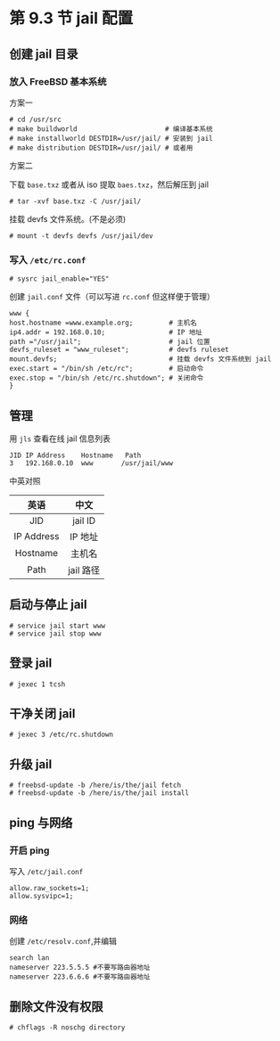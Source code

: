 # 第 9.3 节 jail 配置

## 创建 jail 目录

### 放入 FreeBSD 基本系统

方案一

```
# cd /usr/src
# make buildworld                      # 编译基本系统
# make installworld DESTDIR=/usr/jail/ # 安装到 jail
# make distribution DESTDIR=/usr/jail/ # 或者用
```

方案二

下载 `base.txz` 或者从 iso 提取 `baes.txz`，然后解压到 jail
```
# tar -xvf base.txz -C /usr/jail/
```
挂载 devfs 文件系统。(不是必须)

```
# mount -t devfs devfs /usr/jail/dev
```
### 写入 `/etc/rc.conf`

```
# sysrc jail_enable="YES"
```

创建 `jail.conf` 文件（可以写进 `rc.conf` 但这样便于管理）

```
www {
host.hostname =www.example.org;         # 主机名
ip4.addr = 192.168.0.10;                # IP 地址
path ="/usr/jail";                      # jail 位置
devfs_ruleset = "www_ruleset";          # devfs ruleset
mount.devfs;                            # 挂载 devfs 文件系统到 jail
exec.start = "/bin/sh /etc/rc";         # 启动命令
exec.stop = "/bin/sh /etc/rc.shutdown"; # 关闭命令
}
```

## 管理

用 `jls` 查看在线 jail 信息列表

```
JID IP Address    Hostname   Path
3   192.168.0.10  www       /usr/jail/www
```

中英对照

|    英语    |   中文    |
| :--------: | :-------: |
|    JID     |  jail ID  |
| IP Address |  IP 地址  |
|  Hostname  |  主机名   |
|    Path    | jail 路径 |

## 启动与停止 jail

```
# service jail start www
# service jail stop www
```

## 登录 jail

```
# jexec 1 tcsh
```

## 干净关闭 jail

```
# jexec 3 /etc/rc.shutdown
```

## 升级 jail

```
# freebsd-update -b /here/is/the/jail fetch
# freebsd-update -b /here/is/the/jail install
```

## ping 与网络

### 开启 ping

写入 `/etc/jail.conf`

```
allow.raw_sockets=1;
allow.sysvipc=1;
```

### 网络

创建 `/etc/resolv.conf`,并编辑

```
search lan
nameserver 223.5.5.5 #不要写路由器地址
nameserver 223.6.6.6 #不要写路由器地址
```

## 删除文件没有权限

```
# chflags -R noschg directory
```
